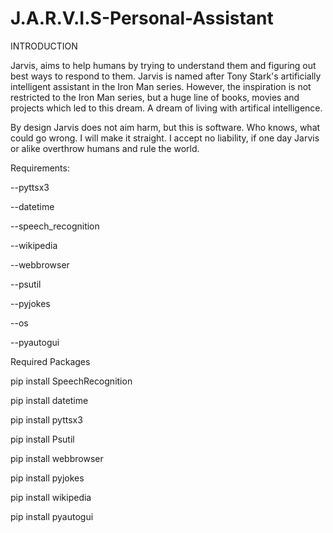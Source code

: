 # J.A.R.V.I.S-Personal-Assistant

INTRODUCTION

Jarvis, aims to help humans by trying to understand them and figuring out best ways to respond to them. Jarvis is named after Tony Stark's artificially intelligent assistant in the Iron Man series. However, the inspiration is not restricted to the Iron Man series, but a huge line of books, movies and projects which led to this dream. A dream of living with artifical intelligence.

By design Jarvis does not aim harm, but this is software. Who knows, what could go wrong. I will make it straight. I accept no liability, if one day Jarvis or alike overthrow humans and rule the world.

Requirements:

--pyttsx3

--datetime

--speech_recognition

--wikipedia

--webbrowser

--psutil

--pyjokes

--os

--pyautogui





Required Packages

pip install SpeechRecognition

pip install datetime

pip install pyttsx3

pip install Psutil

pip install webbrowser

pip install pyjokes

pip install wikipedia

pip install pyautogui
